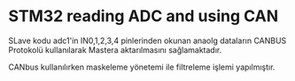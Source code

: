 # STM32 reading ADC and using CAN
SLave kodu adc1'in IN0,1,2,3,4 pinlerinden okunan anaolg dataların CANBUS Protokolü kullanılarak Mastera aktarılmasını sağlamaktadır.

CANbus kullanılırken maskeleme yönetemi ile filtreleme işlemi yapılmıştır. 
